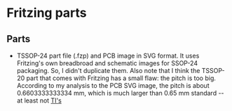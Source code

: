 # Fritzing parts

## Parts
* TSSOP-24 part file (.fzp) and PCB image in SVG format. It uses Fritzing's own breadbroad and schematic images for SSOP-24 packaging. So, I didn't duplicate them. Also note that I think the TSSOP-20 part that comes with Fritzing has a small flaw: the pitch is too big. According to my analysis to the PCB SVG image, the pitch is about 0.6603333333334 mm, which is much larger than 0.65 mm standard -- at least not [TI's](ttp://www.ti.com/lit/ml/mpds363/mpds363.pdf)


